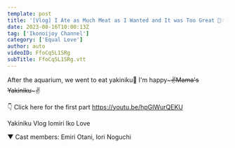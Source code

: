 ```yaml
---
template: post
title: '[Vlog] I Ate as Much Meat as I Wanted and It was Too Great 🥩♡ [Yakiniku date]'
date: 2023-08-16T10:00:13Z
tag: ['Ikonoijoy Channel']
category: ['Equal Love']
author: auto 
videoID: FfoCq5L1SRg
subTitle: FfoCq5L1SRg.vtt
---
```

After the aquarium, we went to eat yakiniku🥩
I'm happy~~~✌️Mama's Yakiniku~~~✌️

👇 Click here for the first part
https://youtu.be/hpGlWurQEKU

Yakiniku Vlog Iomiri Iko Love

▼ Cast members: Emiri Otani, Iori Noguchi

